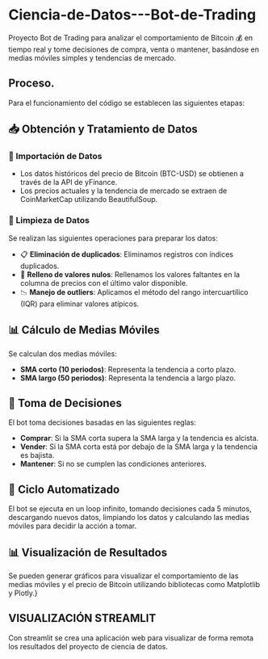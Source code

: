 # Ciencia-de-Datos---Bot-de-Trading
Proyecto Bot de Trading para analizar el comportamiento de Bitcoin :moneybag: en tiempo real y tome decisiones de compra, venta o mantener, basándose en medias móviles simples y tendencias de mercado.

## Proceso.
Para el funcionamiento del código se establecen las siguientes etapas:

## 📥 Obtención y Tratamiento de Datos
### 📂 Importación de Datos
- Los datos históricos del precio de Bitcoin (BTC-USD) se obtienen a través de la API de yFinance.
- Los precios actuales y la tendencia de mercado se extraen de CoinMarketCap utilizando BeautifulSoup.

### 🧹 Limpieza de Datos
Se realizan las siguientes operaciones para preparar los datos:
- 📋 **Eliminación de duplicados**: Eliminamos registros con índices duplicados.
- 🧽 **Relleno de valores nulos**: Rellenamos los valores faltantes en la columna de precios con el último valor disponible.
- 📉 **Manejo de outliers**: Aplicamos el método del rango intercuartílico (IQR) para eliminar valores atípicos.

## 📊 Cálculo de Medias Móviles
Se calculan dos medias móviles:
- **SMA corto (10 periodos)**: Representa la tendencia a corto plazo.
- **SMA largo (50 periodos)**: Representa la tendencia a largo plazo.

## 🤖 Toma de Decisiones
El bot toma decisiones basadas en las siguientes reglas:
- **Comprar**: Si la SMA corta supera la SMA larga y la tendencia es alcista.
- **Vender**: Si la SMA corta está por debajo de la SMA larga y la tendencia es bajista.
- **Mantener**: Si no se cumplen las condiciones anteriores.

## 🔄 Ciclo Automatizado
El bot se ejecuta en un loop infinito, tomando decisiones cada 5 minutos, descargando nuevos datos, limpiando los datos y calculando las medias móviles para decidir la acción a tomar.

## 📊 Visualización de Resultados
Se pueden generar gráficos para visualizar el comportamiento de las medias móviles y el precio de Bitcoin utilizando bibliotecas como Matplotlib y Plotly.}

## VISUALIZACIÓN STREAMLIT
Con streamlit se crea una aplicación web para visualizar de forma remota los resultados del proyecto de ciencia de datos.
